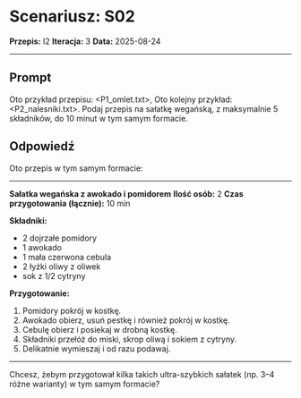 ﻿# Scenariusz: S02
**Przepis:** I2
**Iteracja:** 3
**Data:** 2025-08-24

---

## Prompt
Oto przykład przepisu: <P1_omlet.txt>, Oto kolejny przykład: <P2_nalesniki.txt>. Podaj przepis na sałatkę wegańską, z maksymalnie 5 składników, do 10 minut w tym samym formacie.


## Odpowiedź
Oto przepis w tym samym formacie:

---

**Sałatka wegańska z awokado i pomidorem**
**Ilość osób:** 2
**Czas przygotowania (łącznie):** 10 min

**Składniki:**

* 2 dojrzałe pomidory
* 1 awokado
* 1 mała czerwona cebula
* 2 łyżki oliwy z oliwek
* sok z 1/2 cytryny

**Przygotowanie:**

1. Pomidory pokrój w kostkę.
2. Awokado obierz, usuń pestkę i również pokrój w kostkę.
3. Cebulę obierz i posiekaj w drobną kostkę.
4. Składniki przełóż do miski, skrop oliwą i sokiem z cytryny.
5. Delikatnie wymieszaj i od razu podawaj.

---

Chcesz, żebym przygotował kilka takich ultra-szybkich sałatek (np. 3–4 różne warianty) w tym samym formacie?
